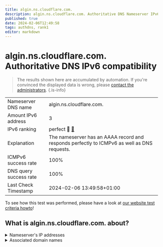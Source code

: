 ```yaml
---
title: algin.ns.cloudflare.com.
description: algin.ns.cloudflare.com. Authoritative DNS Nameserver IPv6 compatibility
published: true
date: 2024-02-06T12:49:58
tags: authdns, rank1
editor: markdown
---
```


# algin.ns.cloudflare.com. Authoritative DNS IPv6 compatibility

> The results shown here are accumulated by automation. If you're convinced the displayed data is wrong, please [contact the administrators](/howto/chat). 
{.is-info}




|   |   |
| - | - |
| Nameserver DNS name | algin.ns.cloudflare.com.
| Amount IPv6 address | 3
| IPv6 ranking | perfect :1st_place_medal: [🔗](/howto/ranking) |
| Explanation | The nameserver has an AAAA record and responds perfectly to ICMPv6 as well as DNS requests. |
| ICMPv6 success rate | 100%|
| DNS query success rate | 100% |
| Last Check Timestamp | 2024-02-06 13:49:58+01:00 |

To see how this test was performed, please have a look at [our website test criteria howto](/howto/testcriteria/authdns)!


## What is algin.ns.cloudflare.com. about?




<details>
<summary>Nameserver's IP addresses</summary>

2803:f800:50::6ca2:c13d

2a06:98c1:50::ac40:213d

2606:4700:58::adf5:3b3d

</details>



<details>
<summary>Associated domain names</summary>

git-scm.com

</details>
